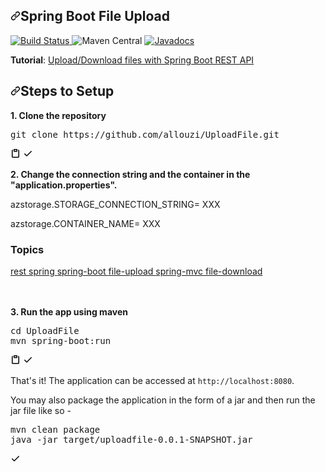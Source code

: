 
<h2><a id="spring-boot-file-upload" class="anchor" aria-hidden="true" href="#spring-boot-file-upload"><svg class="octicon octicon-link" viewBox="0 0 16 16" version="1.1" width="16" height="16" aria-hidden="true"><path fill-rule="evenodd" d="M7.775 3.275a.75.75 0 001.06 1.06l1.25-1.25a2 2 0 112.83 2.83l-2.5 2.5a2 2 0 01-2.83 0 .75.75 0 00-1.06 1.06 3.5 3.5 0 004.95 0l2.5-2.5a3.5 3.5 0 00-4.95-4.95l-1.25 1.25zm-4.69 9.64a2 2 0 010-2.83l2.5-2.5a2 2 0 012.83 0 .75.75 0 001.06-1.06 3.5 3.5 0 00-4.95 0l-2.5 2.5a3.5 3.5 0 004.95 4.95l1.25-1.25a.75.75 0 00-1.06-1.06l-1.25 1.25a2 2 0 01-2.83 0z"></path></svg></a>Spring Boot File Upload </h2>

<a href="https://mvnrepository.com/repos/central"><p><img src="https://github.com/uploadcare/uploadcare-java/actions/workflows/maven.yml/badge.svg?branch=master" alt="Build Status" style="max-width:100%;"> </a>
<img src="https://camo.githubusercontent.com/8d63c8824b612a84c02dc97642296b8a52a04479d550972e5a6439278aeaf839/68747470733a2f2f6d6176656e2d6261646765732e6865726f6b756170702e636f6d2f6d6176656e2d63656e7472616c2f636f6d2e75706c6f6164636172652f75706c6f6164636172652f62616467652e737667" alt="Maven Central" data-canonical-src="https://maven-badges.herokuapp.com/maven-central/com.uploadcare/uploadcare/badge.svg" style="max-width:100%;">
<a href="https://docs.oracle.com/en/java/"><img src="https://camo.githubusercontent.com/318c65006d7686df6805b050a0be75dacbb634c5c1ba844618577fe7e835b182/68747470733a2f2f7777772e6a617661646f632e696f2f62616467652f636f6d2e75706c6f6164636172652f75706c6f6164636172652e737667" alt="Javadocs" data-canonical-src="https://www.javadoc.io/badge/com.uploadcare/uploadcare.svg" style="max-width:100%;"></a>


  <p><strong>Tutorial</strong>: <a href="https://www.callicoder.com/spring-boot-file-upload-download-rest-api-example/" rel="nofollow">Upload/Download files with Spring Boot REST API</a></p>
  
  <h2><a id="user-content-steps-to-setup" class="anchor" aria-hidden="true" href="#steps-to-setup"><svg class="octicon octicon-link" viewBox="0 0 16 16" version="1.1" width="16" height="16" aria-hidden="true"><path fill-rule="evenodd" d="M7.775 3.275a.75.75 0 001.06 1.06l1.25-1.25a2 2 0 112.83 2.83l-2.5 2.5a2 2 0 01-2.83 0 .75.75 0 00-1.06 1.06 3.5 3.5 0 004.95 0l2.5-2.5a3.5 3.5 0 00-4.95-4.95l-1.25 1.25zm-4.69 9.64a2 2 0 010-2.83l2.5-2.5a2 2 0 012.83 0 .75.75 0 001.06-1.06 3.5 3.5 0 00-4.95 0l-2.5 2.5a3.5 3.5 0 004.95 4.95l1.25-1.25a.75.75 0 00-1.06-1.06l-1.25 1.25a2 2 0 01-2.83 0z"></path></svg></a>Steps to Setup</h2>
  <p><strong>1. Clone the repository</strong></p>
  <div class="highlight highlight-source-shell position-relative"><pre>git clone https://github.com/allouzi/UploadFile.git</pre><div class="zeroclipboard-container position-absolute right-0 top-0">
    <clipboard-copy aria-label="Copy" class="ClipboardButton btn js-clipboard-copy m-2 p-0 tooltipped-no-delay" data-copy-feedback="Copied!" data-tooltip-direction="w" value="git clone https://github.com/allouzi/UploadFile.git
" tabindex="0" role="button">
      <svg aria-hidden="true" viewBox="0 0 16 16" version="1.1" data-view-component="true" height="16" width="16" class="octicon octicon-clippy js-clipboard-clippy-icon m-2">
    <path fill-rule="evenodd" d="M5.75 1a.75.75 0 00-.75.75v3c0 .414.336.75.75.75h4.5a.75.75 0 00.75-.75v-3a.75.75 0 00-.75-.75h-4.5zm.75 3V2.5h3V4h-3zm-2.874-.467a.75.75 0 00-.752-1.298A1.75 1.75 0 002 3.75v9.5c0 .966.784 1.75 1.75 1.75h8.5A1.75 1.75 0 0014 13.25v-9.5a1.75 1.75 0 00-.874-1.515.75.75 0 10-.752 1.298.25.25 0 01.126.217v9.5a.25.25 0 01-.25.25h-8.5a.25.25 0 01-.25-.25v-9.5a.25.25 0 01.126-.217z"></path>
</svg>
      <svg aria-hidden="true" viewBox="0 0 16 16" version="1.1" data-view-component="true" height="16" width="16" class="octicon octicon-check js-clipboard-check-icon color-text-success d-none m-2">
    <path fill-rule="evenodd" d="M13.78 4.22a.75.75 0 010 1.06l-7.25 7.25a.75.75 0 01-1.06 0L2.22 9.28a.75.75 0 011.06-1.06L6 10.94l6.72-6.72a.75.75 0 011.06 0z"></path>
</svg>
    </clipboard-copy>
  </div></div>
  <p><strong>2. Change the connection string and the container in the "application.properties".</strong></p>

 <p>azstorage.STORAGE_CONNECTION_STRING= XXX </p>
 <p>azstorage.CONTAINER_NAME= XXX </p>


  <h3 class="sr-only">Topics</h3>
  <div class="mt-3">
      <div class="f6">
      <a data-ga-click="Topic, repository page" data-octo-click="topic_click" data-octo-dimensions="topic:rest" href="/topics/rest" title="Topic: rest" data-view-component="true" class="topic-tag topic-tag-link">
  rest
</a>
      <a data-ga-click="Topic, repository page" data-octo-click="topic_click" data-octo-dimensions="topic:spring" href="/topics/spring" title="Topic: spring" data-view-component="true" class="topic-tag topic-tag-link">
  spring
</a>
      <a data-ga-click="Topic, repository page" data-octo-click="topic_click" data-octo-dimensions="topic:spring-boot" href="/topics/spring-boot" title="Topic: spring-boot" data-view-component="true" class="topic-tag topic-tag-link">
  spring-boot
</a>
      <a data-ga-click="Topic, repository page" data-octo-click="topic_click" data-octo-dimensions="topic:file-upload" href="/topics/file-upload" title="Topic: file-upload" data-view-component="true" class="topic-tag topic-tag-link">
  file-upload
</a>
      <a data-ga-click="Topic, repository page" data-octo-click="topic_click" data-octo-dimensions="topic:spring-mvc" href="/topics/spring-mvc" title="Topic: spring-mvc" data-view-component="true" class="topic-tag topic-tag-link">
  spring-mvc
</a>
      <a data-ga-click="Topic, repository page" data-octo-click="topic_click" data-octo-dimensions="topic:file-download" href="/topics/file-download" title="Topic: file-download" data-view-component="true" class="topic-tag topic-tag-link">
  file-download
</a>
  </div>
      </div>
</div>
<br/><br/>

<p><strong>3. Run the app using maven</strong></p>
<div class="highlight highlight-source-shell position-relative"><pre><span class="pl-c1">cd</span> UploadFile
mvn spring-boot:run</pre><div class="zeroclipboard-container position-absolute right-0 top-0">
    <clipboard-copy aria-label="Copy" class="ClipboardButton btn js-clipboard-copy m-2 p-0 tooltipped-no-delay" data-copy-feedback="Copied!" data-tooltip-direction="w" value="cd UploadFile
mvn spring-boot:run
" tabindex="0" role="button">
      <svg aria-hidden="true" viewBox="0 0 16 16" version="1.1" data-view-component="true" height="16" width="16" class="octicon octicon-clippy js-clipboard-clippy-icon m-2">
    <path fill-rule="evenodd" d="M5.75 1a.75.75 0 00-.75.75v3c0 .414.336.75.75.75h4.5a.75.75 0 00.75-.75v-3a.75.75 0 00-.75-.75h-4.5zm.75 3V2.5h3V4h-3zm-2.874-.467a.75.75 0 00-.752-1.298A1.75 1.75 0 002 3.75v9.5c0 .966.784 1.75 1.75 1.75h8.5A1.75 1.75 0 0014 13.25v-9.5a1.75 1.75 0 00-.874-1.515.75.75 0 10-.752 1.298.25.25 0 01.126.217v9.5a.25.25 0 01-.25.25h-8.5a.25.25 0 01-.25-.25v-9.5a.25.25 0 01.126-.217z"></path>
</svg>
      <svg aria-hidden="true" viewBox="0 0 16 16" version="1.1" data-view-component="true" height="16" width="16" class="octicon octicon-check js-clipboard-check-icon color-text-success d-none m-2">
    <path fill-rule="evenodd" d="M13.78 4.22a.75.75 0 010 1.06l-7.25 7.25a.75.75 0 01-1.06 0L2.22 9.28a.75.75 0 011.06-1.06L6 10.94l6.72-6.72a.75.75 0 011.06 0z"></path>
</svg>
    </clipboard-copy>
  </div></div>
  <p>That's it! The application can be accessed at <code>http://localhost:8080</code>.</p>
  <p>You may also package the application in the form of a jar and then run the jar file like so -</p>
  <div class="highlight highlight-source-shell position-relative"><pre>mvn clean package
java -jar target/uploadfile-0.0.1-SNAPSHOT.jar</pre><div class="zeroclipboard-container position-absolute right-0 top-0">
    <clipboard-copy aria-label="Copy" class="ClipboardButton btn js-clipboard-copy m-2 p-0 tooltipped-no-delay" data-copy-feedback="Copied!" data-tooltip-direction="w" value="mvn clean package java -jar target/uploadfile-0.0.1-SNAPSHOT.jar

" tabindex="0" role="button">
      <svg aria-hidden="true" viewBox="0 0 16 16" version="1.1" data-view-component="true" height="16" width="16" class="octicon octicon-clippy js-clipboard-clippy-icon m-2">
    <path fill-rule="evenodd" d="M5.75 1a.75.75 0 00-.75.75v3c0 .414.336.75.75.75h4.5a.75.75 0 00.75-.75v-3a.75.75 0 00-.75-.75h-4.5zm.75 3V2.5h3V4h-3zm-2.874-.467a.75.75 0 00-.752-1.298A1.75 1.75 0 002 3.75v9.5c0 .966.784 1.75 1.75 1.75h8.5A1.75 1.75 0 0014 13.25v-9.5a1.75 1.75 0 00-.874-1.515.75.75 0 10-.752 1.298.25.25 0 01.126.217v9.5a.25.25 0 01-.25.25h-8.5a.25.25 0 01-.25-.25v-9.5a.25.25 0 01.126-.217z"></path>
</svg>
      <svg aria-hidden="true" viewBox="0 0 16 16" version="1.1" data-view-component="true" height="16" width="16" class="octicon octicon-check js-clipboard-check-icon color-text-success d-none m-2">
    <path fill-rule="evenodd" d="M13.78 4.22a.75.75 0 010 1.06l-7.25 7.25a.75.75 0 01-1.06 0L2.22 9.28a.75.75 0 011.06-1.06L6 10.94l6.72-6.72a.75.75 0 011.06 0z"></path>
</svg>
    </clipboard-copy>
  </div></div>
  
